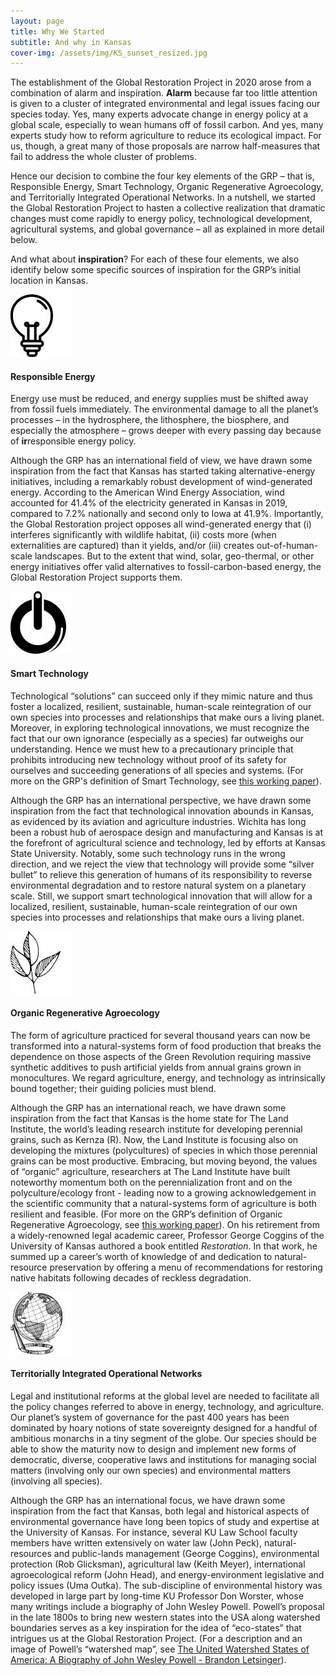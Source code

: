 ```yaml
---
layout: page
title: Why We Started
subtitle: And why in Kansas
cover-img: /assets/img/KS_sunset_resized.jpg
---
```


The establishment of the Global Restoration Project in 2020 arose from a combination of alarm and inspiration.  **Alarm** because far too little attention is given to a cluster of integrated environmental and legal issues facing our species today.  Yes, many experts advocate change in energy policy at a global scale, especially to wean humans off of fossil carbon.  And yes, many experts study how to reform agriculture to reduce its ecological impact.  For us, though, a great many of those proposals are narrow half-measures that fail to address the whole cluster of problems.  

Hence our decision to combine the four key elements of the GRP – that is, Responsible Energy, Smart Technology, Organic Regenerative Agroecology, and Territorially Integrated Operational Networks.  In a nutshell, we started the Global Restoration Project to hasten a collective realization that dramatic changes must come rapidly to energy policy, technological development, agricultural systems, and global governance – all as explained in more detail below. 

And what about **inspiration**?  For each of these four elements, we also identify below some specific sources of inspiration for the GRP’s initial location in Kansas.  
 
![RE](/assets/img/icons/RE_bulb.jpg) 
#### Responsible Energy 
Energy use must be reduced, and energy supplies must be shifted away from fossil fuels immediately.  The environmental damage to all the planet’s processes – in the hydrosphere, the lithosphere, the biosphere, and especially the atmosphere – grows deeper with every passing day because of **ir**responsible energy policy.  

Although the GRP has an international field of view, we have drawn some inspiration from the fact that Kansas has started taking alternative-energy initiatives, including a remarkably robust development of wind-generated energy. According to the American Wind Energy Association, wind accounted for 41.4% of the electricity generated in Kansas in 2019, compared to 7.2% nationally and second only to Iowa at 41.9%. Importantly, the Global Restoration project opposes all wind-generated energy that (i) interferes significantly with wildlife habitat, (ii) costs more (when externalities are captured) than it yields, and/or (iii) creates out-of-human-scale landscapes. But to the extent that wind, solar, geo-thermal, or other energy initiatives offer valid alternatives to fossil-carbon-based energy, the Global Restoration Project supports them.
 
![ST](/assets/img/icons/ST_power_button.jpg) 
#### Smart Technology
Technological “solutions” can succeed only if they mimic nature and thus foster a localized, resilient, sustainable, human-scale reintegration of our own species into processes and relationships that make ours a living planet.  Moreover, in exploring technological innovations, we must recognize the fact that our own ignorance (especially as a species) far outweighs our understanding.  Hence we must hew to a precautionary principle that prohibits introducing new technology without proof of its safety for ourselves and succeeding generations of all species and systems.  (For more on the GRP's definition of Smart Technology, see [this working paper](https://globalrestorationproject.org/2020-12-22-smart-technology-grp/)). 

Although the GRP has an international perspective, we have drawn some inspiration from the fact that technological innovation abounds in Kansas, as evidenced by its aviation and agriculture industries. Wichita has long been a robust hub of aerospace design and manufacturing and Kansas is at the forefront of agricultural science and technology, led by efforts at Kansas State University. Notably, some such technology runs in the wrong direction, and we reject the view that technology will provide some “silver bullet” to relieve this generation of humans of its responsibility to reverse environmental degradation and to restore natural system on a planetary scale. Still, we support smart technological innovation that will allow for a localized, resilient, sustainable, human-scale reintegration of our own species into processes and relationships that make ours a living planet.
 
![ORA](/assets/img/icons/ORA_leaves.jpg) 
#### Organic Regenerative Agroecology
The form of agriculture practiced for several thousand years can now be transformed into a natural-systems form of food production that breaks the dependence on those aspects of the Green Revolution requiring massive synthetic additives to push artificial yields from annual grains grown in monocultures.  We regard agriculture, energy, and technology as intrinsically bound together; their guiding policies must blend.

Although the GRP has an international reach, we have drawn some inspiration from the fact that Kansas is the home state for The Land Institute, the world’s leading research institute for developing perennial grains, such as Kernza (R). Now, the Land Institute is focusing also on developing the mixtures (polycultures) of species in which those perennial grains can be most productive. Embracing, but moving beyond, the values of “organic” agriculture, researchers at The Land Institute have built noteworthy momentum both on the perennialization front and on the polyculture/ecology front - leading now to a growing acknowledgement in the scientific community that a natural-systems form of agriculture is both resilient and feasible. (For more on the GRP’s definition of Organic Regenerative Agroecology, see [this working paper](https://globalrestorationproject.org/2021-01-10-organic-restorative-agroecology/)). On his retirement from a widely-renowned legal academic career, Professor George Coggins of the University of Kansas authored a book entitled *Restoration*. In that work, he summed up a career’s worth of knowledge of and dedication to natural-resource preservation by offering a menu of recommendations for restoring native habitats following decades of reckless degradation.
 

![TION](/assets/img/icons/TION_globe.jpg) 
#### Territorially Integrated Operational Networks
Legal and institutional reforms at the global level are needed to facilitate all the policy changes referred to above in energy, technology, and agriculture.  Our planet’s system of governance for the past 400 years has been dominated by hoary notions of state sovereignty designed for a handful of ambitious monarchs in a tiny segment of the globe.  Our species should be able to show the maturity now to design and implement new forms of democratic, diverse, cooperative laws and institutions for managing social matters (involving only our own species) and environmental matters (involving all species).   

Although the GRP has an international focus, we have drawn some inspiration from the fact that Kansas, both legal and historical aspects of environmental governance have long been topics of study and expertise at the University of Kansas. For instance, several KU Law School faculty members have written extensively on water law (John Peck), natural-resources and public-lands management (George Coggins), environmental protection (Rob Glicksman), agricultural law (Keith Meyer), international agroecological reform (John Head), and energy-environment legislative and policy issues (Uma Outka). The sub-discipline of environmental history was developed in large part by long-time KU Professor Don Worster, whose many writings include a biography of John Wesley Powell. Powell’s proposal in the late 1800s to bring new western states into the USA along watershed boundaries serves as a key inspiration for the idea of “eco-states” that intrigues us at the Global Restoration Project. (For a description and an image of Powell’s “watershed map”, see [The United Watershed States of America: A Biography of John Wesley Powell - Brandon Letsinger](https://thebioregionalist.com/biography/the-united-watershed-states-of-america-a-biography-of-john-wesley-powell/)). 

